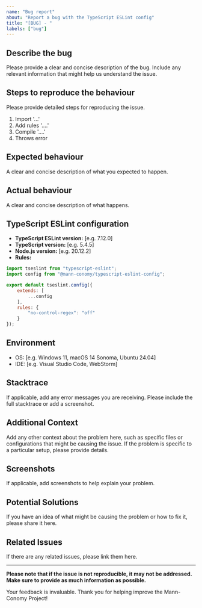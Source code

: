 ```yaml
---
name: "Bug report"
about: "Report a bug with the TypeScript ESLint config"
title: "[BUG] - "
labels: ["bug"]
---
```


## Describe the bug

Please provide a clear and concise description of the bug. Include any relevant information that might help us understand the issue.

## Steps to reproduce the behaviour

Please provide detailed steps for reproducing the issue.
1. Import '...'
2. Add rules '....'
3. Compile '....'
4. Throws error

## Expected behaviour

A clear and concise description of what you expected to happen.

## Actual behaviour

A clear and concise description of what happens.

## TypeScript ESLint configuration

- **TypeScript ESLint version:** [e.g. 7.12.0]
- **TypeScript version:** [e.g. 5.4.5]
- **Node.js version:** [e.g. 20.12.2]
- **Rules:**
```js
import tseslint from "typescript-eslint";
import config from "@mann-conomy/typescript-eslint-config";

export default tseslint.config({
    extends: [
        ...config
    ],
    rules: {
        "no-control-regex": "off"
    }
});
```

## Environment

- OS: [e.g. Windows 11, macOS 14 Sonoma, Ubuntu 24.04]
- IDE: [e.g. Visual Studio Code, WebStorm]

## Stacktrace

If applicable, add any error messages you are receiving. Please include the full stacktrace or add a screenshot.

## Additional Context

Add any other context about the problem here, such as specific files or configurations that might be causing the issue. If the problem is specific to a particular setup, please provide details.

## Screenshots

If applicable, add screenshots to help explain your problem.

## Potential Solutions

If you have an idea of what might be causing the problem or how to fix it, please share it here.

## Related Issues

If there are any related issues, please link them here.

---

**Please note that if the issue is not reproducible, it may not be addressed. Make sure to provide as much information as possible.**

Your feedback is invaluable. Thank you for helping improve the Mann-Conomy Project!
